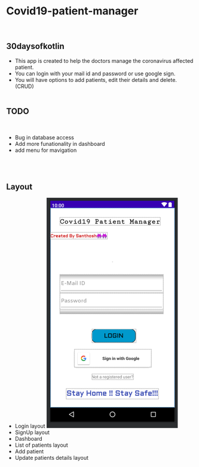 # Covid19-patient-manager
<br>

## 30daysofkotlin

* This app is created to help the doctors manage the coronavirus affected patient. <br>
* You can login with your mail id and password or use google sign. <br>
* You will have options to add patients, edit their details and delete. (CRUD) 
<br><br>


## TODO 
<br>

* Bug in database access
* Add more funationality in dashboard
* add menu for mavigation

<br><br>

## Layout

* Login layout
![](/images/login_page.PNG)
* SignUp layout
* Dashboard
* List of patients layout
* Add patient
* Update patients details layout





